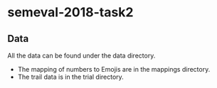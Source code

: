 # semeval-2018-task2

## Data

All the data can be found under the data directory.
- The mapping of numbers to Emojis are in the mappings directory.
- The trail data is in the trial directory.
